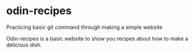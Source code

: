 # odin-recipes
Practicing basic git command through making a simple website

Odin-recipes is a basic website to show you recipes about how to make a delicious dish.